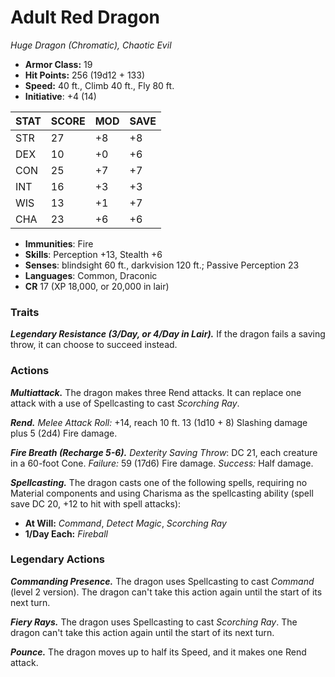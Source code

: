# Adult Red Dragon

*Huge Dragon (Chromatic), Chaotic Evil*

- **Armor Class:** 19
- **Hit Points:** 256 (19d12 + 133)
- **Speed:** 40 ft., Climb 40 ft., Fly 80 ft.
- **Initiative**: +4 (14)

|STAT|SCORE|MOD|SAVE|
| --- | --- | --- | ---- |
| STR | 27 | +8 | +8 |
| DEX | 10 | +0 | +6 |
| CON | 25 | +7 | +7 |
| INT | 16 | +3 | +3 |
| WIS | 13 | +1 | +7 |
| CHA | 23 | +6 | +6 |

- **Immunities**: Fire
- **Skills**: Perception +13, Stealth +6
- **Senses**: blindsight 60 ft., darkvision 120 ft.; Passive Perception 23
- **Languages**: Common, Draconic
- **CR** 17 (XP 18,000, or 20,000 in lair)

### Traits

***Legendary Resistance (3/Day, or 4/Day in Lair).*** If the dragon fails a saving throw, it can choose to succeed instead.


### Actions

***Multiattack.*** The dragon makes three Rend attacks. It can replace one attack with a use of Spellcasting to cast *Scorching Ray*.

***Rend.*** *Melee Attack Roll:* +14, reach 10 ft. 13 (1d10 + 8) Slashing damage plus 5 (2d4) Fire damage.

***Fire Breath (Recharge 5-6).*** *Dexterity Saving Throw*: DC 21, each creature in a 60-foot Cone. *Failure:*  59 (17d6) Fire damage. *Success:*  Half damage.

***Spellcasting.*** The dragon casts one of the following spells, requiring no Material components and using Charisma as the spellcasting ability (spell save DC 20, +12 to hit with spell attacks):

- **At Will:** *Command*, *Detect Magic*, *Scorching Ray*
- **1/Day Each:** *Fireball*

### Legendary Actions

***Commanding Presence.*** The dragon uses Spellcasting to cast *Command* (level 2 version). The dragon can't take this action again until the start of its next turn.

***Fiery Rays.*** The dragon uses Spellcasting to cast *Scorching Ray*. The dragon can't take this action again until the start of its next turn.

***Pounce.*** The dragon moves up to half its Speed, and it makes one Rend attack.
